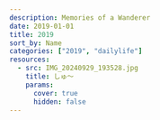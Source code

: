 ```yaml
---
description: Memories of a Wanderer
date: 2019-01-01
title: 2019
sort_by: Name
categories: ["2019", "dailylife"]
resources:
  - src: IMG_20240929_193528.jpg
    title: しゅ～
    params:
      cover: true
      hidden: false
---
```


